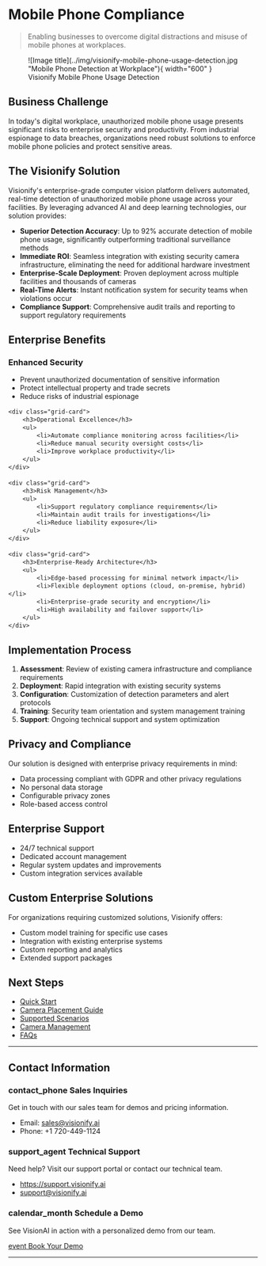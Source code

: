 # Mobile Phone Compliance 

> Enabling businesses to overcome digital distractions and misuse of mobile phones at workplaces.

<figure markdown>
  ![Image title](../img/visionify-mobile-phone-usage-detection.jpg "Mobile Phone Detection at Workplace"){ width="600" }
  <figcaption>Visionify Mobile Phone Usage Detection</figcaption>
</figure>

## Business Challenge

In today's digital workplace, unauthorized mobile phone usage presents significant risks to enterprise security and productivity. From industrial espionage to data breaches, organizations need robust solutions to enforce mobile phone policies and protect sensitive areas.

## The Visionify Solution

Visionify's enterprise-grade computer vision platform delivers automated, real-time detection of unauthorized mobile phone usage across your facilities. By leveraging advanced AI and deep learning technologies, our solution provides:

- **Superior Detection Accuracy**: Up to 92% accurate detection of mobile phone usage, significantly outperforming traditional surveillance methods
- **Immediate ROI**: Seamless integration with existing security camera infrastructure, eliminating the need for additional hardware investment
- **Enterprise-Scale Deployment**: Proven deployment across multiple facilities and thousands of cameras
- **Real-Time Alerts**: Instant notification system for security teams when violations occur
- **Compliance Support**: Comprehensive audit trails and reporting to support regulatory requirements

## Enterprise Benefits

<div class="grid-cards">
    <div class="grid-card">
        <h3>Enhanced Security</h3>
        <ul>
            <li>Prevent unauthorized documentation of sensitive information</li>
            <li>Protect intellectual property and trade secrets</li>
            <li>Reduce risks of industrial espionage</li>
        </ul>
    </div>

    <div class="grid-card">
        <h3>Operational Excellence</h3>
        <ul>
            <li>Automate compliance monitoring across facilities</li>
            <li>Reduce manual security oversight costs</li>
            <li>Improve workplace productivity</li>
        </ul>
    </div>

    <div class="grid-card">
        <h3>Risk Management</h3>
        <ul>
            <li>Support regulatory compliance requirements</li>
            <li>Maintain audit trails for investigations</li>
            <li>Reduce liability exposure</li>
        </ul>
    </div>

    <div class="grid-card">
        <h3>Enterprise-Ready Architecture</h3>
        <ul>
            <li>Edge-based processing for minimal network impact</li>
            <li>Flexible deployment options (cloud, on-premise, hybrid)</li>
            <li>Enterprise-grade security and encryption</li>
            <li>High availability and failover support</li>
        </ul>
    </div>
</div>

## Implementation Process

1. **Assessment**: Review of existing camera infrastructure and compliance requirements
2. **Deployment**: Rapid integration with existing security systems
3. **Configuration**: Customization of detection parameters and alert protocols
4. **Training**: Security team orientation and system management training
5. **Support**: Ongoing technical support and system optimization

## Privacy and Compliance

Our solution is designed with enterprise privacy requirements in mind:
- Data processing compliant with GDPR and other privacy regulations
- No personal data storage
- Configurable privacy zones
- Role-based access control

## Enterprise Support

- 24/7 technical support
- Dedicated account management
- Regular system updates and improvements
- Custom integration services available

## Custom Enterprise Solutions

For organizations requiring customized solutions, Visionify offers:

- Custom model training for specific use cases
- Integration with existing enterprise systems
- Custom reporting and analytics
- Extended support packages

## Next Steps

- [Quick Start](../overview/quick-start.md)
- [Camera Placement Guide](../overview/camera-placement-guide.md)
- [Supported Scenarios](../overview/scenarios.md)
- [Camera Management](../overview/cameras.md)
- [FAQs](../overview/faqs.md)

---

## Contact Information

<div class="grid-cards">
    <div class="grid-card">
        <h3><span class="material-symbols-outlined">contact_phone</span> Sales Inquiries</h3>
        <p>Get in touch with our sales team for demos and pricing information.</p>
        <ul class="contact-list">
            <li>Email: <a href="mailto:sales@visionify.ai">sales@visionify.ai</a></li>
            <li>Phone: +1 720-449-1124</li>
        </ul>
    </div>
    <div class="grid-card">
        <h3><span class="material-symbols-outlined">support_agent</span> Technical Support</h3>
        <p>Need help? Visit our support portal or contact our technical team.</p>
        <ul class="contact-list">
            <li><a href="https://support.visionify.ai">https://support.visionify.ai</a></li>
            <li><a href="mailto:support@visionify.ai">support@visionify.ai</a></li>
        </ul>
    </div>
    <div class="grid-card">
        <h3><span class="material-symbols-outlined">calendar_month</span> Schedule a Demo</h3>
        <p>See VisionAI in action with a personalized demo from our team.</p>
        <div class="demo-button">
            <a href="https://cal.com/visionify/30min" class="cta-button">
                <span class="material-symbols-outlined">event</span>
                Book Your Demo
            </a>
        </div>
    </div>
</div>

---